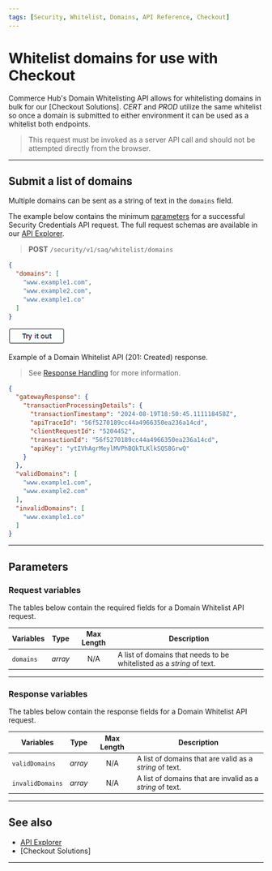 ```yaml
---
tags: [Security, Whitelist, Domains, API Reference, Checkout]
---
```


# Whitelist domains for use with Checkout

Commerce Hub's Domain Whitelisting API allows for whitelisting domains in bulk for our [Checkout Solutions]. *CERT* and *PROD* utilize the same whitelist so once a domain is submitted to either environment it can be used as a whitelist both endpoints.

<!-- theme: danger -->
> This request must be invoked as a server API call and should not be attempted directly from the browser.

---

## Submit a list of domains

Multiple domains can be sent as a string of text in the `domains` field.

<!--
type: tab
titles: Request, Response
-->

The example below contains the minimum [parameters](#parameters) for a successful Security Credentials API request. The full request schemas are available in our [API Explorer](../api/?type=post&path=/security/v1/saq/whitelist/domains).

<!-- theme: success -->
> **POST** `/security/v1/saq/whitelist/domains`

```json
{
  "domains": [
    "www.example1.com",
    "www.example2.com",
    "www.example1.co"
  ]
}
```

[![Try it out](../../../../assets/images/button.png)](../api/?type=post&path=/security/v1/saq/whitelist/domains)

<!--
type: tab
-->

Example of a Domain Whitelist API (201: Created) response.

<!-- theme: info -->
> See [Response Handling](?path=docs/Resources/Guides/Response-Codes/Response-Handling.md) for more information.

```json
{
  "gatewayResponse": {
    "transactionProcessingDetails": {
      "transactionTimestamp": "2024-08-19T18:50:45.111118458Z",
      "apiTraceId": "56f5270189cc44a4966350ea236a14cd",
      "clientRequestId": "5204452",
      "transactionId": "56f5270189cc44a4966350ea236a14cd",
      "apiKey": "ytIVhAgrMeylMVPhBQkTLKlkSQS8GrwQ"
    }
  },
  "validDomains": [
    "www.example1.com",
    "www.example2.com"
  ],
  "invalidDomains": [
    "www.example1.co"
  ]
}
```

<!-- type: tab-end -->

---

## Parameters

### Request variables

The tables below contain the required fields for a Domain Whitelist API request.

| Variables | Type| Max Length | Description |
| ----- | :-----: | :-----: | ----- |
| `domains` | *array* | N/A | A list of domains that needs to be whitelisted as a *string* of text. |

---

### Response variables

The tables below contain the response fields for a Domain Whitelist API request.

| Variables | Type| Max Length | Description |
| ----- | :-----: | :-----: | ----- |
| `validDomains` | *array* | N/A | A list of domains that are valid as a *string* of text. |
| `invalidDomains` | *array* | N/A | A list of domains that are invalid as a *string* of text. |

---

## See also

- [API Explorer](../api/?type=post&path=/security/v1/saq/whitelist/domains)
- [Checkout Solutions]

---
